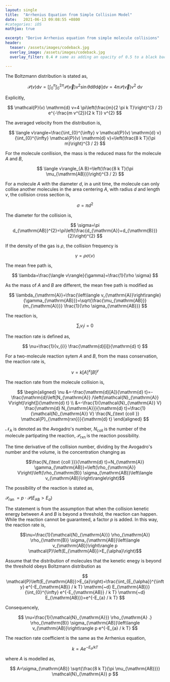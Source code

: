 ```yaml
---
layout: single
title:  "Arrhenius Equation from Simple Collision Model"
date:   2021-06-13 09:08:55 +0800
#categories: iOS
mathjax: true

excerpt: "Derive Arrhenius equation from simple molecule collisions"
header:
  teaser: /assets/images/codeback.jpg
  overlay_image: /assets/images/codeback.jpg
  overlay_filter: 0.4 # same as adding an opacity of 0.5 to a black background

---
```


The Boltzmann distribution is stated as,

$$
\mathcal{P}(v) \mathrm{d} v=\left[\int_{0}^{\pi} \int_{0}^{2 \pi} \mathcal{P}(\vec{v}) v^{2} \sin \theta \mathrm{d} \theta \mathrm{d} \phi\right] \mathrm{d} v=4 \pi \mathcal{P}(\vec{v}) v^{2} \mathrm{~d} v
$$

Explicitly,

$$
\mathcal{P}(v) \mathrm{d} v=4 \pi\left(\frac{m}{2 \pi k T}\right)^{3 / 2} e^{-\frac{m v^{2}}{2 k T}} v^{2}
$$

The averaged velocity from the distribution is,

$$
\langle v\rangle=\frac{\int_{0}^{\infty} v \mathcal{P}(v) \mathrm{d} v}{\int_{0}^{\infty} \mathcal{P}(v) \mathrm{d} v}=\left(\frac{8 k T}{\pi m}\right)^{3 / 2}
$$

For the molecule conllision, the mass is the reduced mass for the molecule $A$ and $B$,

$$
\langle v\rangle_{A B}=\left(\frac{8 k T}{\pi \mu_{\mathrm{AB}}}\right)^{3 / 2}
$$

For a molecule $A$ with the diameter $d$, in a unit time, the molecule can only collise another molecules in the area centering $A$, with radius $d$ and length $v$, the collision cross section is,

$$
\sigma=\pi d^{2}
$$

The diameter for the collision is,

$$
\sigma=\pi d_{\mathrm{AB}}^{2}=\pi\left(\frac{d_{\mathrm{A}}+d_{\mathrm{B}}}{2}\right)^{2}
$$

If the density of the gas is $\rho$, the collision frequency is

$$
\gamma=\rho \sigma\langle v\rangle
$$

The mean free path is,

$$
\lambda=\frac{\langle v\rangle}{\gamma}=\frac{1}{\rho \sigma}
$$

As the mass of $A$ and $B$ are different, the mean free path is modified as

$$
\lambda_{\mathrm{A}}=\frac{\left\langle v_{\mathrm{A}}\right\rangle}{\gamma_{\mathrm{AB}}}=\sqrt{\frac{\mu_{\mathrm{AB}}}{m_{\mathrm{A}}}} \frac{1}{\rho \sigma_{\mathrm{AB}}}
$$

The reaction is,

$$
\sum_{i} v_{i} i=0
$$

The reaction rate is defined as,

$$
\nu=\frac{1}{v_{i}} \frac{\mathrm{d}[i]}{\mathrm{d} t}
$$

For a two-molecule reaction sytem $A$ and $B$, from the mass conservation, the reaction rate is,

$$
\nu=k[A]^{x}[B]^{y}
$$

The reaction rate from the molecule collision is,

$$
\begin{aligned}
\nu &=-\frac{\mathrm{d}[A]}{\mathrm{d} t}=-\frac{\mathrm{d}\left[N_{\mathrm{A}} /\left(\mathcal{N}_{\mathrm{A}} V\right)\right]}{\mathrm{d} t} \\
&=-\frac{1}{\mathcal{N}_{\mathrm{A}} V} \frac{\mathrm{d} N_{\mathrm{A}}}{\mathrm{d} t}=\frac{1}{\mathcal{N}_{\mathrm{A}} V} \frac{N_{\text {coll }} \mathcal{P}_{\mathrm{rxn}}}{\mathrm{d} t}
\end{aligned}
$$

$\mathcal{N}_{\mathrm{A}}$ is denoted as the Avogadro's number, $N_{\text {coll }}$ is the number of the molecule partipating the reaction, $\mathcal{P}_{\text {rxn }}$ is the reaction possibility.

The time derivative of the collision number, dividing by the Avogadro's number and the volume, is the concentration changing as

$$\frac{N_{\text {coll }}}{\mathrm{d} t}=N_{\mathrm{A}} \gamma_{\mathrm{AB}}=\left(\rho_{\mathrm{A}} V\right)\left(\rho_{\mathrm{B}} \sigma_{\mathrm{AB}}\left\langle v_{\mathrm{AB}}\right\rangle\right)$$

The possibility of the reaction is stated as,

$\mathcal{P}_{\text {ran }}=p \cdot \mathcal{P}\left(E_{\mathrm{AB}}>E_{a}\right)$

The statement is from the assumption that when the collision kenetic energy between $A$ and $B$ is beyond a threshold, the reaction can happen. While the reaction cannot be guaranteed, a factor $p$ is added. In this way, the reaction rate is,

$$\nu=\frac{1}{\mathcal{N}_{\mathrm{A}}} \rho_{\mathrm{A}} \rho_{\mathrm{B}} \sigma_{\mathrm{AB}}\left\langle v_{\mathrm{AB}}\right\rangle p \mathcal{P}\left(E_{\mathrm{AB}}>E_{\alpha}\right)$$

Assume that the distribution of molecules that the kenetic enegy is beyond the threshold obeys Boltzmann distribution as

$$
\mathcal{P}\left(E_{\mathrm{AB}}>E_{a}\right)=\frac{\int_{E_{\alpha}}^{\infty} e^{-E_{\mathrm{AB}} / k T} \mathrm{~d} E_{\mathrm{AB}}}{\int_{0}^{\infty} e^{-E_{\mathrm{AB}} / k T} \mathrm{~d} E_{\mathrm{AB}}}=e^{-E_{a} / k T}
$$

Consequencely,

$$
\nu=\frac{1}{\mathcal{N}_{\mathrm{A}}} \rho_{\mathrm{A} .} \rho_{\mathrm{B}} \sigma_{\mathrm{AB}}\left\langle v_{\mathrm{AB}}\right\rangle p e^{-E_{a} / k T}
$$

The reaction rate coefficient is the same as the Arrhenius equation,

$$
k=A e^{-E_{a} / k T}
$$

where $A$ is modelled as,

$$
A=\sigma_{\mathrm{AB}} \sqrt{\frac{8 k T}{\pi \mu_{\mathrm{AB}}}} \mathcal{N}_{\mathrm{A}} p
$$
